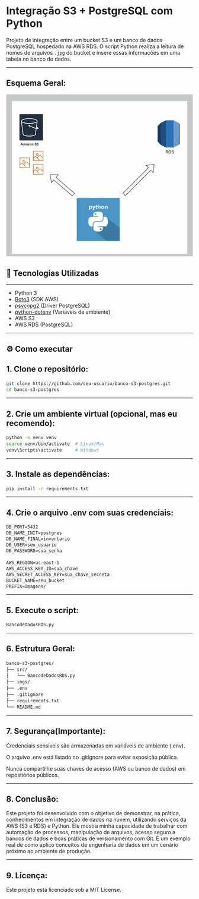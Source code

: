 # Integração S3 + PostgreSQL com Python

Projeto de integração entre um bucket S3 e um banco de dados PostgreSQL hospedado na AWS RDS. O script Python realiza a leitura de nomes de arquivos `.jpg` do bucket e insere essas informações em uma tabela no banco de dados.

---

## Esquema Geral:
![Esquema](Imagens/EsquemaProjeto.jpg)

## 🔧 Tecnologias Utilizadas

---

- Python 3
- [Boto3](https://boto3.amazonaws.com/) (SDK AWS)
- [psycopg2](https://www.psycopg.org/) (Driver PostgreSQL)
- [python-dotenv](https://pypi.org/project/python-dotenv/) (Variáveis de ambiente)
- AWS S3
- AWS RDS (PostgreSQL)

---

## ⚙️ Como executar

## 1. Clone o repositório:
```bash
git clone https://github.com/seu-usuario/banco-s3-postgres.git
cd banco-s3-postgres
```

---

## 2. Crie um ambiente virtual (opcional, mas eu recomendo):
```bash
python -m venv venv
source venv/bin/activate  # Linux/Mac
venv\Scripts\activate     # Windows
```

---

## 3. Instale as dependências:

```bash
pip install -r requirements.txt
```

---

## 4. Crie o arquivo .env com suas credenciais:

```DB_HOST=seu_host_rds
DB_PORT=5432
DB_NAME_INIT=postgres
DB_NAME_FINAL=inventario
DB_USER=seu_usuario
DB_PASSWORD=sua_senha

AWS_REGION=us-east-1
AWS_ACCESS_KEY_ID=sua_chave
AWS_SECRET_ACCESS_KEY=sua_chave_secreta
BUCKET_NAME=seu_bucket
PREFIX=Imagens/
```

---

## 5. Execute o script:

```bash
BancodeDadosRDS.py
```

---

## 6. Estrutura Geral:
```bash
banco-s3-postgres/
├── src/
│   └── BancodeDadosRDS.py
├── imgs/                 
├── .env                
├── .gitignore
├── requirements.txt
└── README.md
```

---

## 7. Segurança(Importante):
Credenciais sensíveis são armazenadas em variáveis de ambiente (.env).

O arquivo .env está listado no .gitignore para evitar exposição pública.

Nunca compartilhe suas chaves de acesso (AWS ou banco de dados) em repositórios públicos.

---

## 8. Conclusão:
Este projeto foi desenvolvido com o objetivo de demonstrar, na prática, conhecimentos em integração de dados na nuvem, utilizando serviços da AWS (S3 e RDS) e Python. Ele mostra minha capacidade de trabalhar com automação de processos, manipulação de arquivos, acesso seguro a bancos de dados e boas práticas de versionamento com Git. É um exemplo real de como aplico conceitos de engenharia de dados em um cenário próximo ao ambiente de produção.

---


## 9. Licença:

Este projeto está licenciado sob a MIT License.
